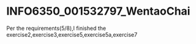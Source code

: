 # INFO6350_001532797_WentaoChai
Per the requirements(5/8),I finished the exercise2,exercise3,exercise5,exercise5a,exercise7
